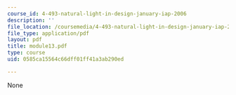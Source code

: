 ```yaml
---
course_id: 4-493-natural-light-in-design-january-iap-2006
description: ''
file_location: /coursemedia/4-493-natural-light-in-design-january-iap-2006/0585ca15564c66dff01ff41a3ab290ed_module13.pdf
file_type: application/pdf
layout: pdf
title: module13.pdf
type: course
uid: 0585ca15564c66dff01ff41a3ab290ed

---
```

None